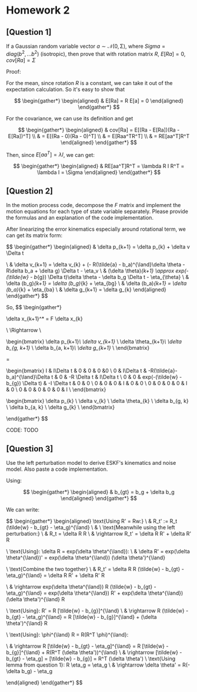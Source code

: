 <!-- To generate a pdf, do pandoc hw.md -o hw.pdf --pdf-engine=xelatex -->
<!-- Solution: https://blog.csdn.net/Walking_roll/article/details/134310443 -->

# Homework 2

## [Question 1]

If a Gaussian random variable vector $a \sim \mathcal{N(0, \Sigma)}$, where $Sigma = diag(b^2, ... b^2)$ (isotropic), then prove that with rotation matrix $R$, $E[Ra] = 0$, $cov[Ra] = \Sigma$

Proof:

For the mean, since rotation $R$ is a constant, we can take it out of the expectation calculation. So it's easy to show that

$$
\begin{gather*}
\begin{aligned}
& E[Ra] = R E[a] = 0
\end{aligned}
\end{gather*}
$$

For the covariance, we can use its definition and get

$$
\begin{gather*}
\begin{aligned}
& cov[Ra] = E[(Ra - E[Ra])(Ra - E[Ra])^T] 
\\ &
= E[(Ra - 0)(Ra - 0)^T]
\\ &
= E[Raa^TR^T]
\\ &
= RE[aa^T]R^T
\end{aligned}
\end{gather*}
$$

Then, since $E[aa^T] = \lambda I$, we can get:

$$
\begin{gather*}
\begin{aligned}
& RE[aa^T]R^T = \lambda R I R^T = \lambda I = \Sigma
\end{aligned}
\end{gather*}
$$

## [Question 2]

In the motion process code, decompose the $F$ matrix and implement the motion equations for each type of state variable separately. Please provide the formulas and an explanation of the code implementation.

After linearizing the error kinematics especially around rotational term, we can get its matrix form:

$$
\begin{gather*}
\begin{aligned}
& \delta p_{k+1} = \delta p_{k} + \delta v \Delta t

\\ &
\delta v_{k+1} = \delta v_{k} + (- R(\tilde{a} - b_a)^{\land}\delta \theta - R\delta b_a + \delta g) \Delta t - \eta_v
\\ &
(\delta \theta)_{k+1} \approx exp(-(\tilde{w} - b_{g}) \Delta t)\delta \theta - \delta b_g \Delta t - \eta_{\theta}
\\ &
\delta (b_g)_{k+1} = \delta (b_g)_{k} + \eta_{bg}
\\ &
\delta (b_a)_{k+1} = \delta (b_a)_{k} + \eta_{ba}
\\ &
\delta g_{k+1} = \delta g_{k}
\end{aligned}
\end{gather*}
$$

So,
$$
\begin{gather*}

\delta x_{k+1}^* = F \delta x_{k}

\\
\Rightarrow
\\

\begin{bmatrix}
\delta p_{k+1}*\\
\delta v_{k+1}* \\
\delta \theta_{k+1}*\\
\delta  b_{g, k+1}* \\
\delta  b_{a, k+1}*\\
\delta g_{k+1}* \\
\end{bmatrix}

=

\begin{bmatrix}
I & I\Delta t & 0 & 0 & 0 &0 \\
0 & I\Delta t & -R(\tilde{a}-b_a)^{\land}\Delta t & 0 & -R \Delta t & I\Delta t \\
0 & 0 & exp(-(\tilde{w} - b_{g}) \Delta t) & -I \Delta t & 0 & 0 \\
0 & 0 & 0 & I & 0 & 0 \\
0 & 0 & 0 & 0 & I & 0 \\
0 & 0 & 0 & 0 & 0 & I \\
\end{bmatrix}

\begin{bmatrix}
\delta p_{k} \\
\delta v_{k} \\
\delta \theta_{k} \\
\delta  b_{g, k} \\
\delta  b_{a, k} \\
\delta g_{k} \\
\end{bmatrix}

\end{gather*}
$$

CODE: TODO

## [Question 3]

Use the left perturbation model to derive ESKF's kinematics and noise model. Also paste a code implementation.

Using:

$$
\begin{gather*}
\begin{aligned}
& b_{gt} = b_g + \delta b_g
\end{aligned}
\end{gather*}
$$

We can write:

$$
\begin{gather*}
\begin{aligned}
\text{Using R' = Rw:}
\\
& R_t' := R_t (\tilde{w} - b_{gt} - \eta_g)^{\land}
\\ & 
\\
\text{Meanwhile using the left perturbation:}
\\
& R_t = \delta R R 
\\
& \rightarrow R_t' =  \delta R R' + \delta R' R


\\
\text{Using}: \delta R = exp(\delta \theta^{\land}):
\\ &
\delta R' = exp(\delta \theta^{\land})' = exp(\delta \theta^{\land}) (\delta \theta')^{\land}

\\
\text{Combine the two together}
\\
& R_t' = \delta R R (\tilde{w} - b_{gt} - \eta_g)^{\land} =  \delta R R' + \delta R' R

\\ &
\rightarrow exp(\delta \theta^{\land}) R (\tilde{w} - b_{gt} - \eta_g)^{\land} = exp(\delta \theta^{\land}) R' + exp(\delta \theta^{\land}) (\delta \theta')^{\land} R

\\
\text{Using}: R' = R [\tilde{w} - b_{g}]^{\land}
\\ &
\rightarrow R (\tilde{w} - b_{gt} - \eta_g)^{\land} = R [\tilde{w} - b_{g}]^{\land} + (\delta \theta')^{\land} R

\\ \text{Using}: \phi^{\land} R = R(R^T \phi)^{\land}:

\\ &
\rightarrow R [\tilde{w} - b_{gt} - \eta_g]^{\land} = R [\tilde{w} - b_{g}]^{\land} + R(R^T (\delta \theta'))^{\land}
\\ &
\rightarrow [\tilde{w} - b_{gt} - \eta_g] = [\tilde{w} - b_{g}] = R^T (\delta \theta')
\\ 
\text{Using lemma from question 1}: R \eta_g = \eta_g
\\ &
\rightarrow \delta \theta' = R(-\delta b_g) - \eta_g

\end{aligned}
\end{gather*}
$$